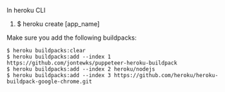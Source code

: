 In heroku CLI

1. $ heroku create [app_name]


Make sure you add the following buildpacks:
 
```
$ heroku buildpacks:clear
$ heroku buildpacks:add --index 1 https://github.com/jontewks/puppeteer-heroku-buildpack
$ heroku buildpacks:add --index 2 heroku/nodejs
$ heroku buildpacks:add --index 3 https://github.com/heroku/heroku-buildpack-google-chrome.git

```
